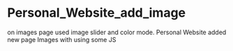 # Personal_Website_add_image
on images page used image slider and color mode.
Personal Website added new page Images with using some JS 
